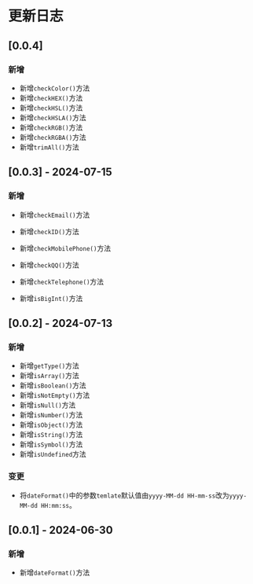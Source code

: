 # 更新日志

## [0.0.4]

### 新增

- 新增`checkColor()`方法
- 新增`checkHEX()`方法
- 新增`checkHSL()`方法
- 新增`checkHSLA()`方法
- 新增`checkRGB()`方法
- 新增`checkRGBA()`方法
- 新增`trimAll()`方法

## [0.0.3] - 2024-07-15

### 新增

- 新增`checkEmail()`方法
- 新增`checkID()`方法
- 新增`checkMobilePhone()`方法
- 新增`checkQQ()`方法
- 新增`checkTelephone()`方法

- 新增`isBigInt()`方法

## [0.0.2] - 2024-07-13

### 新增

- 新增`getType()`方法
- 新增`isArray()`方法
- 新增`isBoolean()`方法
- 新增`isNotEmpty()`方法
- 新增`isNull()`方法
- 新增`isNumber()`方法
- 新增`isObject()`方法
- 新增`isString()`方法
- 新增`isSymbol()`方法
- 新增`isUndefined`方法

### 变更

- 将`dateFormat()`中的参数`temlate`默认值由`yyyy-MM-dd HH-mm-ss`改为`yyyy-MM-dd HH:mm:ss`。

## [0.0.1] - 2024-06-30

### 新增

- 新增`dateFormat()`方法